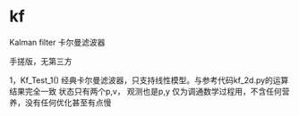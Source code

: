 # kf
Kalman filter 卡尔曼滤波器

手搓版，无第三方

1，Kf_Test_1()
  经典卡尔曼滤波器，只支持线性模型。与参考代码kf_2d.py的运算结果完全一致
  状态只有两个p,v，  观测也是p,y
  仅为调通数学过程用，不含任何营养，没有任何优化甚至有点慢
